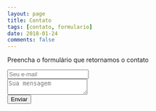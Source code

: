 ```yaml
---
layout: page
title: Contato
tags: [contato, formulario]
date: 2018-01-24
comments: false
---
```


Preencha o formulário que retornamos o contato

<form method="POST" action="https://formspree.io/italoclone@gmail.com">
  <div markdown="0"> <input name="email" placeholder="Seu e-mail" type="email"></div>
  <div markdown="0"> <textarea name="message" placeholder="Sua mensagem"></textarea></div>
<div markdown="0"><button type="submit" class="btn">Enviar</button></div>
</form>

